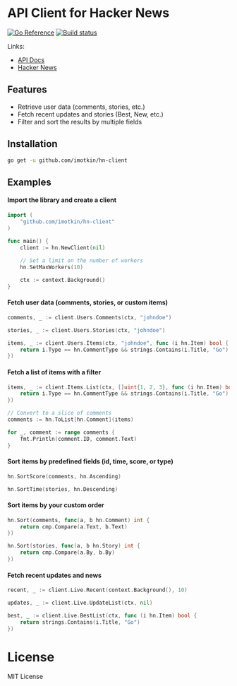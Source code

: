 # API Client for Hacker News 

[![Go Reference](https://img.shields.io/static/v1?label=godoc&message=reference&color=blue)](https://pkg.go.dev/github.com/imotkin/hn-client)
[![Build status](https://github.com/imotkin/hn-client/actions/workflows/build.yml/badge.svg)](https://github.com/github.com/imotkin/hn-client/actions/workflows/build.yml)

Links:
* [API Docs](https://github.com/HackerNews/API)
* [Hacker News](https://news.ycombinator.com/)

## Features

* Retrieve user data (comments, stories, etc.)
* Fetch recent updates and stories (Best, New, etc.)
* Filter and sort the results by multiple fields

## Installation

```sh
go get -u github.com/imotkin/hn-client
```

## Examples 

#### Import the library and create a client

```go
import (
    "github.com/imotkin/hn-client"
)

func main() {
    client := hn.NewClient(nil)
    
    // Set a limit on the number of workers
    hn.SetMaxWorkers(10)

    ctx := context.Background()
}
```

#### Fetch user data (comments, stories, or custom items)

```go
comments, _ := client.Users.Comments(ctx, "johndoe")

stories, _ := client.Users.Stories(ctx, "johndoe")

items, _ := client.Users.Items(ctx, "johndoe", func (i hn.Item) bool {
    return i.Type == hn.CommentType && strings.Contains(i.Title, "Go")
})
```

#### Fetch a list of items with a filter

```go
items, _ := client.Items.List(ctx, []uint{1, 2, 3}, func (i hn.Item) bool {
    return i.Type == hn.CommentType && strings.Contains(i.Title, "Go")
})

// Convert to a slice of comments
comments := hn.ToList[hn.Comment](items)

for _, comment := range comments {
    fmt.Println(comment.ID, comment.Text)
}
```

#### Sort items by predefined fields (id, time, score, or type)

```go
hn.SortScore(comments, hn.Ascending)

hn.SortTime(stories, hn.Descending)
```

#### Sort items by your custom order

```go
hn.Sort(comments, func(a, b hn.Comment) int {
    return cmp.Compare(a.Text, b.Text)
})

hn.Sort(stories, func(a, b hn.Story) int {
    return cmp.Compare(a.By, b.By)
})
```

#### Fetch recent updates and news

```go
recent, _ := client.Live.Recent(context.Background(), 10)

updates, _ := client.Live.UpdateList(ctx, nil)

best, _ := client.Live.BestList(ctx, func (i hn.Item) bool {
    return strings.Contains(i.Title, "Go")
})
```
# License
MIT License
